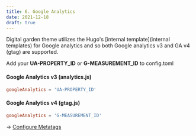 ```yaml
---
title: 6. Google Analytics
date: 2021-12-18
draft: true
---
```


Digital garden theme utilizes the Hugo's [internal template](internal templates) for Google analytics and so both Google analytics v3 and GA v4 (gtag) are supported.

Add your **UA-PROPERTY_ID** or **G-MEASUREMENT_ID** to config.toml

#### Google Analytics v3 (analytics.js)

```toml
googleAnalytics = 'UA-PROPERTY_ID'
```

#### Google Analytics v4 (gtag.js)

```toml
googleAnalytics = 'G-MEASUREMENT_ID'
```

→ [Configure Metatags](/articles/metatags)
